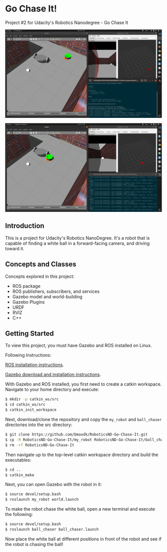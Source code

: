 # Go Chase It!
Project #2 for Udacity's Robotics Nanodegree - Go Chase It

[image1]: project_img/img1.png "img1"
[image2]: project_img/img2.png "img2"

![alt text][image1]

![alt text][image2]

## Introduction
This is a project for Udacity's Robotics NanoDegree. It's a robot that is capable of finding a white ball in a forward-facing camera, and driving toward it.

## Concepts and Classes
Concepts explored in this project:

  - ROS package
  - ROS publishers, subscribers, and services
  - Gazebo model and world-building
  - Gazebo Plugins
  - URDF
  - RVIZ
  - C++

## Getting Started
To view this project, you must have Gazebo and ROS installed on Linux.

Following Instructions:

[ROS installation instructions](http://wiki.ros.org/ROS/Installation).

[Gazebo download and installation instructions](http://gazebosim.org).

With Gazebo and ROS installed, you first need to create a catkin workspace. Navigate to your home directory and execute:
```bash
$ mkdir -p catkin_ws/src
$ cd catkin_ws/src
$ catkin_init_workspace
```

Next, download/clone the repository and copy the ```my_robot``` and ```ball_chaser``` directories into the src directory:
```bash
$ git clone https://github.com/bmaxdk/RoboticsND-Go-Chase-It.git
$ cp -R RoboticsND-Go-Chase-It/my_robot RoboticsND-Go-Chase-It/ball_chaser .
$ rm -rf RoboticsND-Go-Chase-It
```

Then navigate up to the top-level catkin workspace directory and build the executables:
```bash
$ cd ..
$ catkin_make
```

Next, you can open Gazebo with the robot in it:
```bash
$ source devel/setup.bash
$ roslaunch my_robot world.launch
```

To make the robot chase the white ball, open a new terminal and execute the following:
```bash
$ source devel/setup.bash
$ roslaunch ball_chaser ball_chaser.launch
```

Now place the white ball at different positions in front of the robot and see if the robot is chasing the ball!
